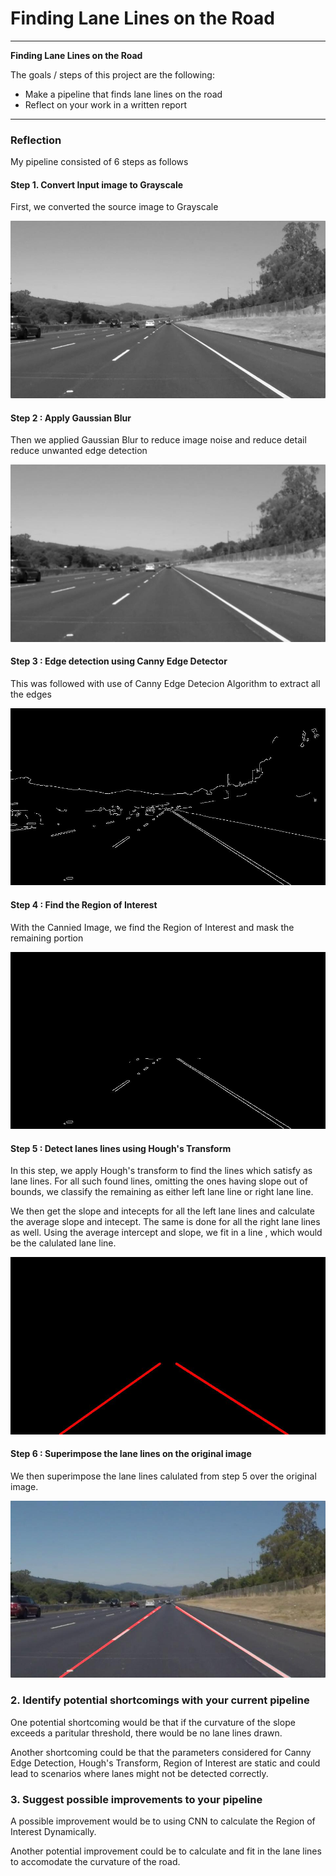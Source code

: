 
# **Finding Lane Lines on the Road** 


---

**Finding Lane Lines on the Road**

The goals / steps of this project are the following:
* Make a pipeline that finds lane lines on the road
* Reflect on your work in a written report


[//]: # (Image References)

[image1]: ./test_images_output/Step1_gray_img.jpg "GrayScale"
[image2]: ./test_images_output/Step2_Gaussian_blur_img.jpg "GraussianBlur"
[image3]: ./test_images_output/Step3_Canny_img.jpg "CannyEdge"
[image4]: ./test_images_output/Step4_masked_Canny_img.jpg "CannyMasked"
[image5]: ./test_images_output/Step5_Hough_Transformed_img.jpg "HoughTransform"
[image6]: ./test_images_output/Step6_Super_Imposed_img.jpg "LaneLine"



---

### Reflection

My pipeline consisted of 6 steps as follows


#### Step 1. Convert Input image to Grayscale

First, we converted the source image to Grayscale

![image1]

#### Step 2 : Apply Gaussian Blur

Then we applied Gaussian Blur to reduce image noise and reduce detail reduce unwanted edge detection

![image2]

#### Step 3 : Edge detection using Canny Edge Detector 

This was followed with use of Canny Edge Detecion Algorithm to extract all the edges

![image3]

#### Step 4 : Find the Region of Interest

With the Cannied Image, we find the Region of Interest and mask the remaining portion

![image4]

#### Step 5 : Detect lanes lines using Hough's Transform

In this step, we apply Hough's transform to find the lines which satisfy as lane lines.
For all such found lines, omitting the ones having slope out of bounds, we classify the remaining as either left lane line or right lane line.

We then get the slope and intecepts for all the left lane lines and calculate the average slope and intecept. The same is done for all the right lane lines as well. Using the average intercept and slope, we fit in a line , which would be the calulated lane line.


![image5]

#### Step 6 : Superimpose the lane lines on the original image

We then superimpose the lane lines calulated from step 5 over the original image.

![image6]



### 2. Identify potential shortcomings with your current pipeline


One potential shortcoming would be that if the curvature of the slope exceeds a paritular threshold, there would be no lane lines drawn.

Another shortcoming could be that the parameters considered for Canny Edge Detection, Hough's Transform, Region of Interest are static and could lead to scenarios where lanes might not be detected correctly.


### 3. Suggest possible improvements to your pipeline

A possible improvement would be to using CNN to calculate the Region of Interest Dynamically.

Another potential improvement could be to calculate and fit in the lane lines to accomodate the curvature of the road.

